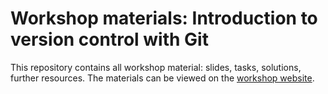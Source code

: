 # Workshop materials: Introduction to version control with Git

This repository contains all workshop material: slides, tasks, solutions, further resources.
The materials can be viewed on the [workshop website](https://selinazitrone.github.io/get-started-with-git/).